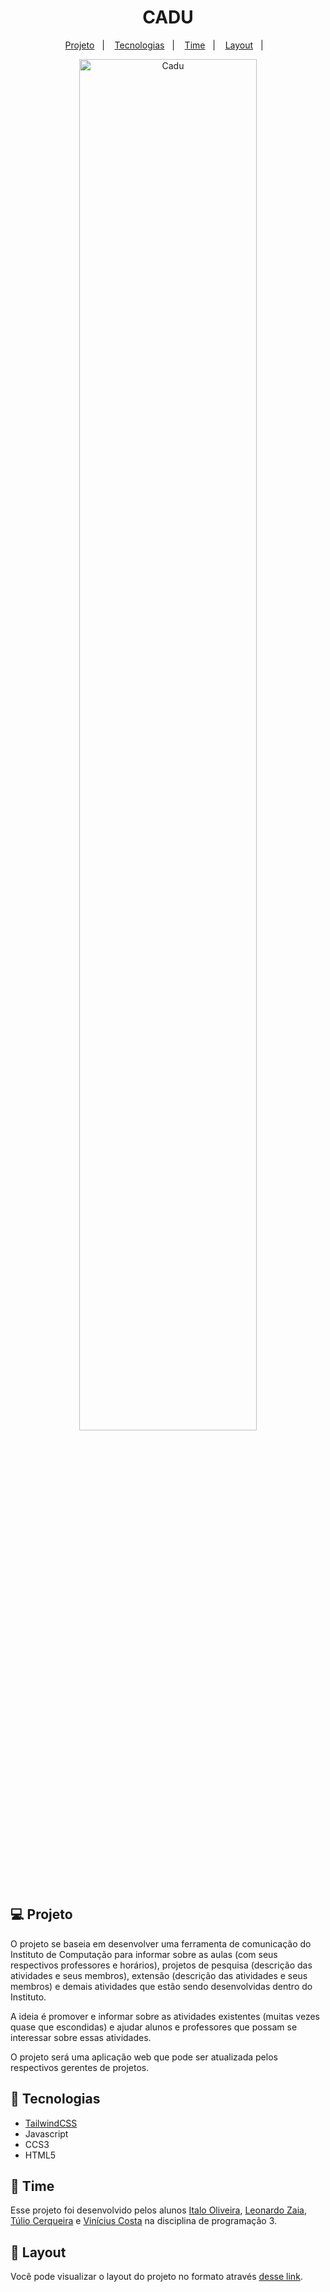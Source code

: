 <h1 align="center">
  CADU
</h1>

<p align="center">
  <a href="#-projeto">Projeto</a>&nbsp;&nbsp;&nbsp;|&nbsp;&nbsp;&nbsp;
  <a href="#rocket-tecnologias">Tecnologias</a>&nbsp;&nbsp;&nbsp;|&nbsp;&nbsp;&nbsp;
  <a href="#construction_worker-time">Time</a>&nbsp;&nbsp;&nbsp;|&nbsp;&nbsp;&nbsp;
  <a href="#-layout">Layout</a>&nbsp;&nbsp;&nbsp;|&nbsp;&nbsp;&nbsp;
</p>

<p align="center">
  <img alt="Cadu" src="./llspublic/images/cadu.png" width="75%">
</p>

## 💻 Projeto
O projeto se baseia em desenvolver uma ferramenta de comunicação do Instituto de Computação para informar sobre as aulas (com seus respectivos professores e horários), 
projetos de pesquisa (descrição das atividades e seus membros), extensão (descrição das atividades e seus membros) e demais atividades que estão sendo desenvolvidas
dentro do Instituto. 

A ideia é promover e informar sobre as atividades existentes (muitas vezes quase que escondidas) e ajudar  alunos e professores que possam se
interessar sobre essas atividades. 

O projeto será uma aplicação web que pode ser atualizada pelos respectivos gerentes de projetos.

## :rocket: Tecnologias
- [TailwindCSS](https://tailwindcss.com/)
- Javascript
- CCS3
- HTML5

## :construction_worker: Time
Esse projeto foi desenvolvido pelos alunos [Italo Oliveira](https://github.com/italoof01), [Leonardo Zaia](https://github.com/leozaia-h), [Túlio Cerqueira](https://github.com/tuliocl) e [Vinícius Costa](https://github.com/viniciuscosta110) na disciplina de programação 3.

## 🔖 Layout
Você pode visualizar o layout do projeto no formato através [desse link](https://www.figma.com/file/7QmYLGlE5dbGSZttPyTy1r/CADU?node-id=4%3A134).
